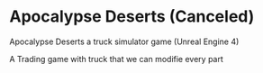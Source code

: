 # Apocalypse Deserts (Canceled)
Apocalypse Deserts a truck simulator game (Unreal Engine 4)

A Trading game with truck that we can modifie every part
